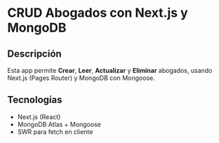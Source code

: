 # CRUD Abogados con Next.js y MongoDB

## Descripción
Esta app permite **Crear**, **Leer**, **Actualizar** y **Eliminar** abogados, usando Next.js (Pages Router) y MongoDB con Mongoose.

## Tecnologías
- Next.js (React)
- MongoDB Atlas + Mongoose
- SWR para fetch en cliente